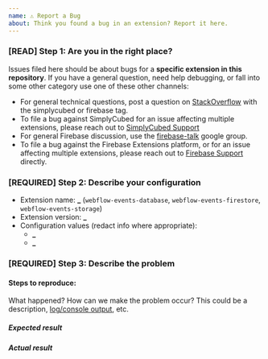 ```yaml
---
name: ⚠️ Report a Bug
about: Think you found a bug in an extension? Report it here.
---
```


<!-- DO NOT DELETE
validate_template=true
template_path=.github/ISSUE_TEMPLATE/bug.md
-->

### [READ] Step 1: Are you in the right place?

Issues filed here should be about bugs for a **specific extension in this repository**.
If you have a general question, need help debugging, or fall into some other category use one of these other channels:

- For general technical questions, post a question on [StackOverflow](http://stackoverflow.com/) with the simplycubed or firebase tag.
- To file a bug against SimplyCubed for an issue affecting multiple extensions, please reach out to [SimplyCubed Support](mailto:support@simplycubed.com)
- For general Firebase discussion, use the [firebase-talk](https://groups.google.com/forum/#!forum/firebase-talk)
  google group.
- To file a bug against the Firebase Extensions platform, or for an issue affecting multiple extensions, please reach out to [Firebase Support](https://firebase.google.com/support/troubleshooter/contact/) directly.

### [REQUIRED] Step 2: Describe your configuration

- Extension name: **\_** (`webflow-events-database`, `webflow-events-firestore`, `webflow-events-storage`)
- Extension version: **\_**
- Configuration values (redact info where appropriate):
  - **\_**
  - **\_**

### [REQUIRED] Step 3: Describe the problem

#### Steps to reproduce:

What happened? How can we make the problem occur?
This could be a description, [log/console output](https://firebase.google.com/docs/extensions/manage-installed-extensions#view-logs), etc.

##### Expected result

##### Actual result
